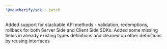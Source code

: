 ```yaml
---
'@voucherify/sdk': patch
---
```


Added support for stackable API methods - validation, redemptions, rollback for both Server Side and Client Side SDKs. Added some missing fields in already existing types definitions and cleaned up other definitions by reusing interfaces
